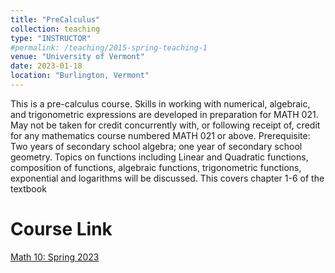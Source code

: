 ```yaml
---
title: "PreCalculus"
collection: teaching
type: "INSTRUCTOR"
#permalink: /teaching/2015-spring-teaching-1
venue: "University of Vermont"
date: 2023-01-18
location: "Burlington, Vermont"
---
```


This is a pre-calculus course. Skills in working with numerical, algebraic, and trigonometric expressions are developed in preparation for MATH 021. May not be taken for credit concurrently with, or following receipt of, credit for any mathematics course numbered MATH 021 or above. Prerequisite: Two years of secondary school algebra; one year of secondary school geometry. Topics on functions including Linear and Quadratic functions, composition of functions, algebraic functions, trigonometric functions, exponential and logarithms will be discussed. This covers chapter 1-6 of the textbook



Course Link
======
[Math 10: Spring 2023](https://www.uvm.edu/coursedirectory/course.php?term=202301&crn=13836)


